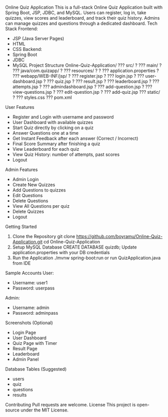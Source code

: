 Online Quiz Application
This is a full-stack Online Quiz Application built with Spring Boot, JSP, JDBC, and MySQL. Users
can register, log in, take quizzes, view scores and leaderboard, and track their quiz history. Admins
can manage quizzes and questions through a dedicated dashboard.
Tech Stack
Frontend:
- JSP (Java Server Pages)
- HTML
- CSS
Backend:
- Spring Boot
- JDBC
- MySQL
Project Structure
Online-Quiz-Application/
??? src/
? ??? main/
? ??? java/com.quizapp/
? ??? resources/
? ? ??? application.properties
? ??? webapp/WEB-INF/jsp/
? ??? register.jsp
? ??? login.jsp
? ??? user-dashboard.jsp
? ??? quiz.jsp
? ??? result.jsp
? ??? leaderboard.jsp
? ??? attempts.jsp
? ??? admindashboard.jsp
? ??? add-question.jsp
? ??? view-questions.jsp
? ??? edit-question.jsp
? ??? add-quiz.jsp
??? static/
? ??? styles.css
??? pom.xml

User Features
- Register and Login with username and password
- User Dashboard with available quizzes
- Start Quiz directly by clicking on a quiz
- Answer Questions one at a time
- Get Instant Feedback after each answer (Correct / Incorrect)
- Final Score Summary after finishing a quiz
- View Leaderboard for each quiz
- View Quiz History: number of attempts, past scores
- Logout
  
Admin Features
- Admin Login
- Create New Quizzes
- Add Questions to quizzes
- Edit Questions
- Delete Questions
- View All Questions per quiz
- Delete Quizzes
- Logout

Getting Started
1. Clone the Repository
 git clone https://github.com/boyramu/Online-Quiz-Application.git
 cd Online-Quiz-Application
2. Setup MySQL Database
 CREATE DATABASE quizdb;
 Update application.properties with your DB credentials
3. Run the Application
 ./mvnw spring-boot:run
 or run QuizApplication.java from IDE

Sample Accounts
User:
- Username: user1
- Password: userpass
  
Admin:
- Username: admin
- Password: adminpass
  
Screenshots (Optional)
- Login Page
- User Dashboard
- Quiz Page with Timer
- Result Page
- Leaderboard
- Admin Panel
  
Database Tables (Suggested)
- users
- quiz
- questions
- results
  
Contributing
Pull requests are welcome.
License
This project is open-source under the MIT License.
